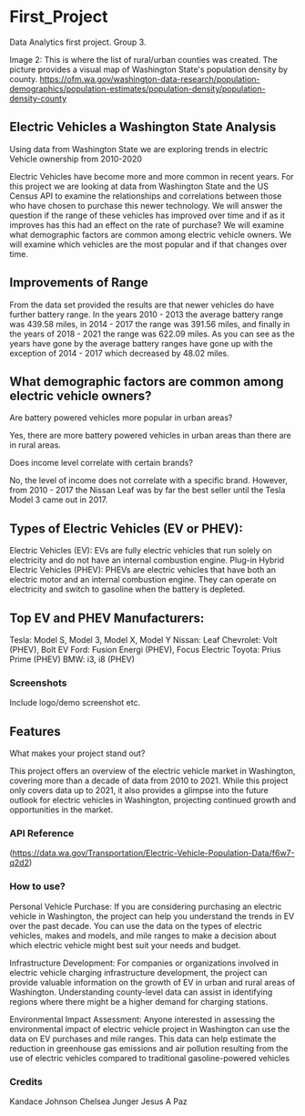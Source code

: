 # First_Project
Data Analytics first project. Group 3.

Image 2: This is where the list of rural/urban counties was created. The picture provides a visual map of Washington State's population density by county. 
https://ofm.wa.gov/washington-data-research/population-demographics/population-estimates/population-density/population-density-county

## Electric Vehicles a Washington State Analysis
Using data from Washington State we are exploring trends in electric Vehicle ownership from 2010-2020

Electric Vehicles have become more and more common in recent years. For this project we are looking at data from Washington State and the US Census API to examine the relationships and correlations between those who have chosen to purchase this newer technology. We will answer the question if the range of these vehicles has improved over time and if as it improves has this had an effect on the rate of purchase? We will examine what demographic factors are common among electric vehicle owners. We will examine which vehicles are the most popular and if that changes over time. 

## Improvements of Range
From the data set provided the results are that newer vehicles do have further battery range. In the years 2010 - 2013 the average battery range was 439.58 miles, in 2014 - 2017 the range was 391.56 miles, and finally in the years of 2018 - 2021 the range was 622.09 miles. As you can see as the years have gone by the average battery ranges have gone up with the exception of 2014 - 2017 which decreased by 48.02 miles. 

## What demographic factors are common among electric vehicle owners?
 Are battery powered vehicles more popular in urban areas?

Yes, there are more battery powered vehicles in urban areas than there are in rural areas.

Does income level correlate with certain brands?

No, the level of income does not correlate with a specific brand. However, from 2010 - 2017 the Nissan Leaf was by far the best seller until the Tesla Model 3 came out in 2017.   

## Types of Electric Vehicles (EV or PHEV):

Electric Vehicles (EV): EVs are fully electric vehicles that run solely on electricity and do not have an internal combustion engine.
Plug-in Hybrid Electric Vehicles (PHEV): PHEVs are electric vehicles that have both an electric motor and an internal combustion engine. They can operate on electricity and switch to gasoline when the battery is depleted.

## Top EV and PHEV Manufacturers:

Tesla: Model S, Model 3, Model X, Model Y
Nissan: Leaf
Chevrolet: Volt (PHEV), Bolt EV
Ford: Fusion Energi (PHEV), Focus Electric
Toyota: Prius Prime (PHEV)
BMW: i3, i8 (PHEV)

### Screenshots
Include logo/demo screenshot etc.

## Features
What makes your project stand out?

This project offers an overview of the electric vehicle market in Washington, covering more than a decade of data from 2010 to 2021. While this project only covers data up to 2021, it also provides a glimpse into the future outlook for electric vehicles in Washington, projecting continued growth and opportunities in the market.

### API Reference
(https://data.wa.gov/Transportation/Electric-Vehicle-Population-Data/f6w7-q2d2)

### How to use?
Personal Vehicle Purchase:
If you are considering purchasing an electric vehicle in Washington, the project can help you understand the trends in EV over the past decade. You can use the data on the types of electric vehicles, makes and models, and mile ranges to make a decision about which electric vehicle might best suit your needs and budget.

Infrastructure Development:
For companies or organizations involved in electric vehicle charging infrastructure development, the project can provide valuable information on the growth of EV in urban and rural areas of Washington. Understanding county-level data can assist in identifying regions where there might be a higher demand for charging stations.

Environmental Impact Assessment:
Anyone interested in assessing the environmental impact of electric vehicle project in Washington can use the data on EV purchases and mile ranges. This data can help estimate the reduction in greenhouse gas emissions and air pollution resulting from the use of electric vehicles compared to traditional gasoline-powered vehicles


### Credits
Kandace Johnson
Chelsea Junger
Jesus A Paz




